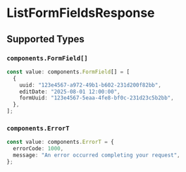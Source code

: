 # ListFormFieldsResponse


## Supported Types

### `components.FormField[]`

```typescript
const value: components.FormField[] = [
  {
    uuid: "123e4567-a972-49b1-b602-231d200f82bb",
    editDate: "2025-08-01 12:00:00",
    formUuid: "123e4567-5eaa-4fe8-bf0c-231d23c5b2bb",
  },
];
```

### `components.ErrorT`

```typescript
const value: components.ErrorT = {
  errorCode: 1000,
  message: "An error occurred completing your request",
};
```

